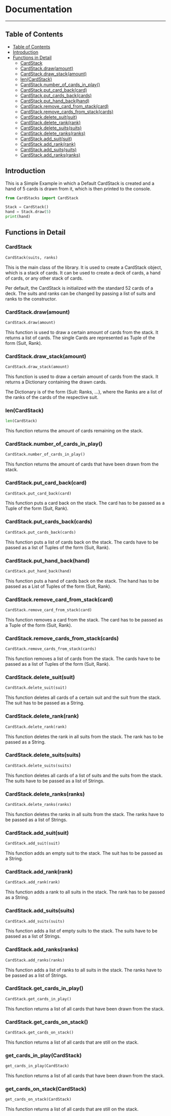 
# Documentation

---

## Table of Contents
- [Table of Contents](#table-of-contents)
- [Introduction](#introduction)
- [Functions in Detail](#functions-in-detail)
  - [CardStack](#cardstack)
  - [CardStack.draw(amount)](#cardstackdrawamount)
  - [CardStack.draw_stack(amount)](#cardstackdraw_stackamount)
  - [len(CardStack)](#lencardstack)
  - [CardStack.number_of_cards_in_play()](#cardstacknumber_of_cards_in_play)
  - [CardStack.put_card_back(card)](#cardstackput_card_backcard)
  - [CardStack.put_cards_back(cards)](#cardstackput_cards_backcards)
  - [CardStack.put_hand_back(hand)](#cardstackput_hand_backhand)
  - [CardStack.remove_card_from_stack(card)](#cardstackremove_card_from_stackcard)
  - [CardStack.remove_cards_from_stack(cards)](#cardstackremove_cards_from_stackcards)
  - [CardStack.delete_suit(suit)](#cardstackdelete_suitsuit)
  - [CardStack.delete_rank(rank)](#cardstackdelete_rankrank)
  - [CardStack.delete_suits(suits)](#cardstackdelete_suitssuits)
  - [CardStack.delete_ranks(ranks)](#cardstackdelete_ranksranks)
  - [CardStack.add_suit(suit)](#cardstackadd_suitsuit)
  - [CardStack.add_rank(rank)](#cardstackadd_rankrank)
  - [CardStack.add_suits(suits)](#cardstackadd_suitssuits)
  - [CardStack.add_ranks(ranks)](#cardstack_add_ranksranks)

## Introduction

This is a Simple Example in which a Default CardStack is created and a hand of 5 cards is drawn from it, which is then printed to the console.

```python
from CardStacks import CardStack

Stack = CardStack()
hand = Stack.draw(5)
print(hand)
```

## Functions in Detail

### CardStack

```python
CardStack(suits, ranks)
```
This is the main class of the library. It is used to create a CardStack object, which is a stack of cards. It can be used to create a deck of cards, a hand of cards, or any other stack of cards.

Per default, the CardStack is initialized with the standard 52 cards of a deck. The suits and ranks can be changed by passing a list of suits and ranks to the constructor.

### CardStack.draw(amount)

```python
CardStack.draw(amount)
```
This function is used to draw a certain amount of cards from the stack. It returns a list of cards. The single Cards are represented as Tuple of the form (Suit, Rank).

### CardStack.draw_stack(amount)

```python
CardStack.draw_stack(amount)
```
This function is used to draw a certain amount of cards from the stack. It returns a Dictionary containing the drawn cards.

The Dictionary is of the form {Suit: Ranks, ...}, where the Ranks are a list of the ranks of the cards of the respective suit.

### len(CardStack)

```python
len(CardStack)
```
This function returns the amount of cards remaining on the stack.

### CardStack.number_of_cards_in_play()

```python
CardStack.number_of_cards_in_play()
```
This function returns the amount of cards that have been drawn from the stack.

### CardStack.put_card_back(card)

```python
CardStack.put_card_back(card)
```
This function puts a card back on the stack. The card has to be passed as a Tuple of the form (Suit, Rank).

### CardStack.put_cards_back(cards)

```python
CardStack.put_cards_back(cards)
```
This function puts a list of cards back on the stack. The cards have to be passed as a list of Tuples of the form (Suit, Rank).

### CardStack.put_hand_back(hand)

```python
CardStack.put_hand_back(hand)
```
This function puts a hand of cards back on the stack. The hand has to be passed as a List of Tuples of the form (Suit, Rank).

### CardStack.remove_card_from_stack(card)

```python
CardStack.remove_card_from_stack(card)
```
This function removes a card from the stack. The card has to be passed as a Tuple of the form (Suit, Rank).

### CardStack.remove_cards_from_stack(cards)

```python
CardStack.remove_cards_from_stack(cards)
```
This function removes a list of cards from the stack. The cards have to be passed as a list of Tuples of the form (Suit, Rank).

### CardStack.delete_suit(suit)

```python
CardStack.delete_suit(suit)
```
This function deletes all cards of a certain suit and the suit from the stack. The suit has to be passed as a String.

### CardStack.delete_rank(rank)

```python
CardStack.delete_rank(rank)
```
This function deletes the rank in all suits from the stack. The rank has to be passed as a String.

### CardStack.delete_suits(suits)

```python
CardStack.delete_suits(suits)
```
This function deletes all cards of a list of suits and the suits from the stack. The suits have to be passed as a list of Strings.

### CardStack.delete_ranks(ranks)

```python
CardStack.delete_ranks(ranks)
```
This function deletes the ranks in all suits from the stack. The ranks have to be passed as a list of Strings.

### CardStack.add_suit(suit)

```python
CardStack.add_suit(suit)
```
This function adds an empty suit to the stack. The suit has to be passed as a String.

### CardStack.add_rank(rank)

```python
CardStack.add_rank(rank)
```
This function adds a rank to all suits in the stack. The rank has to be passed as a String.

### CardStack.add_suits(suits)

```python
CardStack.add_suits(suits)
```
This function adds a list of empty suits to the stack. The suits have to be passed as a list of Strings.

### CardStack.add_ranks(ranks)

```python
CardStack.add_ranks(ranks)
```
This function adds a list of ranks to all suits in the stack. The ranks have to be passed as a list of Strings.

### CardStack.get_cards_in_play()

```python
CardStack.get_cards_in_play()
```
This function returns a list of all cards that have been drawn from the stack.

### CardStack.get_cards_on_stack()

```python
CardStack.get_cards_on_stack()
```
This function returns a list of all cards that are still on the stack.

### get_cards_in_play(CardStack)

```python
get_cards_in_play(CardStack)
```
This function returns a list of all cards that have been drawn from the stack.

### get_cards_on_stack(CardStack)

```python
get_cards_on_stack(CardStack)
```
This function returns a list of all cards that are still on the stack.
